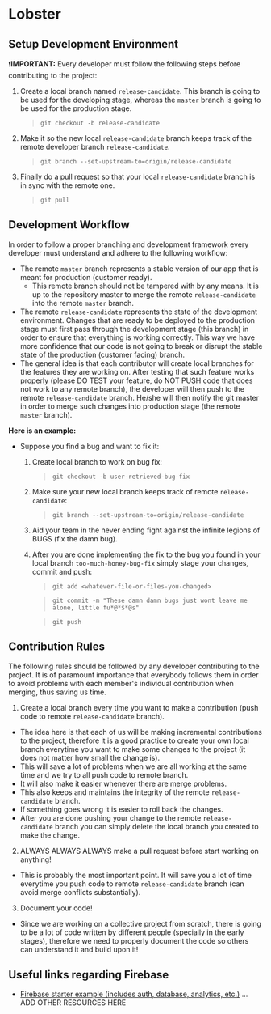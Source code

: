 # Lobster


## Setup Development Environment

:exclamation:**IMPORTANT:** Every developer must follow the following steps before contributing to the project:

1. Create a local branch named `release-candidate`. This branch is going to be used for the developing stage, whereas the `master` branch is going to be used for the production stage.

    > `git checkout -b release-candidate`

2. Make it so the new local `release-candidate` branch keeps track of the remote developer branch `release-candidate`.

    > `git branch --set-upstream-to=origin/release-candidate`

3. Finally do a pull request so that your local `release-candidate` branch is in sync with the remote one.

    > `git pull`


## Development Workflow

In order to follow a proper branching and development framework every developer must understand and adhere to the following workflow:

* The remote `master` branch represents a stable version of our app that is meant for production (customer ready).
    * This remote branch should not be tampered with by any means. It is up to the repository master to merge the remote `release-candidate` into the remote `master` branch.
* The remote `release-candidate` represents the state of the development environment. Changes that are ready to be deployed to the production stage must first pass through the development stage (this branch) in order to ensure that everything is working correctly. This way we have more confidence that our code is not going to break or disrupt the stable state of the production (customer facing) branch.
* The general idea is that each contributor will create local branches for the features they are working on. After testing that such feature works properly (please DO TEST your feature, do NOT PUSH code that does not work to any remote branch), the developer will then push to the remote `release-candidate` branch. He/she will then notify the git master in order to merge such changes into production stage (the remote `master` branch).

**Here is an example:**

* Suppose you find a bug and want to fix it:
    1. Create local branch to work on bug fix:

        > `git checkout -b user-retrieved-bug-fix`

    2. Make sure your new local branch keeps track of remote `release-candidate`:

        > `git branch --set-upstream-to=origin/release-candidate`

    2. Aid your team in the never ending fight against the infinite legions of BUGS (fix the damn bug).
    3. After you are done implementing the fix to the bug you found in your local branch `too-much-honey-bug-fix` simply stage your changes, commit and push:

        > `git add <whatever-file-or-files-you-changed>`

        > `git commit -m "These damn damn bugs just wont leave me alone, little fu*@*$*@s"`

        > `git push`

## Contribution Rules

The following rules should be followed by any developer contributing to the project. It is of paramount importance that everybody follows them in order to avoid problems with each member's individual contribution when merging, thus saving us time.

1. Create a local branch every time you want to make a contribution (push code to remote `release-candidate` branch).
  * The idea here is that each of us will be making incremental contributions to the project, therefore it is a good practice to create your own local branch everytime you want to make some changes to the project (it does not matter how small the change is).
  * This will save a lot of problems when we are all working at the same time and we try to all push code to remote branch.
  *  It will also make it easier whenever there are merge problems.
  *  This also keeps and maintains the integrity of the remote `release-candidate` branch.
  *  If something goes wrong it is easier to roll back the changes.
  *  After you are done pushing your change to the remote `release-candidate` branch you can simply delete the local branch you created to make the change.
2.   ALWAYS ALWAYS ALWAYS make a pull request before start working on anything!
  * This is probably the most important point. It will save you a lot of time everytime you push code to remote `release-candidate` branch (can avoid merge conflicts substantially).
3. Document your code!
  * Since we are working on a collective project from scratch, there is going to be a lot of code written by different people (specially in the early stages), therefore we need to properly document the code so others can understand it and build upon it!

## Useful links regarding Firebase
* [Firebase starter example (includes auth, database, analytics, etc.)](https://github.com/firebase/quickstart-android)
... ADD OTHER RESOURCES HERE

